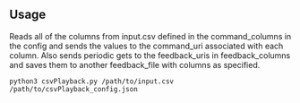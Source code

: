 ## Usage

Reads all of the columns from input.csv defined in the command_columns in the config and sends the values to the command_uri associated with each column. Also sends periodic gets to the feedback_uris in feedback_columns and saves them to another feedback_file with columns as specified.

```
python3 csvPlayback.py /path/to/input.csv /path/to/csvPlayback_config.json
```
